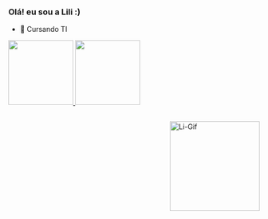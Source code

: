 ### Olá! eu sou a Lili :)

- 🌱 Cursando TI 


<div align="left">
  <a href="https://github.com/LiliiF">
  <img height="130em"src="https://github-readme-stats.vercel.app/api?username=LiliiF&show_icons=true&theme=tokyonight&include_all_commits=true&count_private=true"/>
  <img height="130em" src="https://github-readme-stats.vercel.app/api/top-langs/?username=LiliiF&layout=compact&langs_count=7&theme=tokyonight"/>
</div>
  
  
  ##

  <img align="right" alt="Li-Gif" width="180px"  src="https://cdn.discordapp.com/attachments/585243177754296341/942468904947703859/gifzin.gif">





